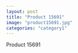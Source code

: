 ```yaml
---
layout: post
title: "Product 15691"
image: "product15691.jpg"
categories: "category1"
---
```

Product 15691
